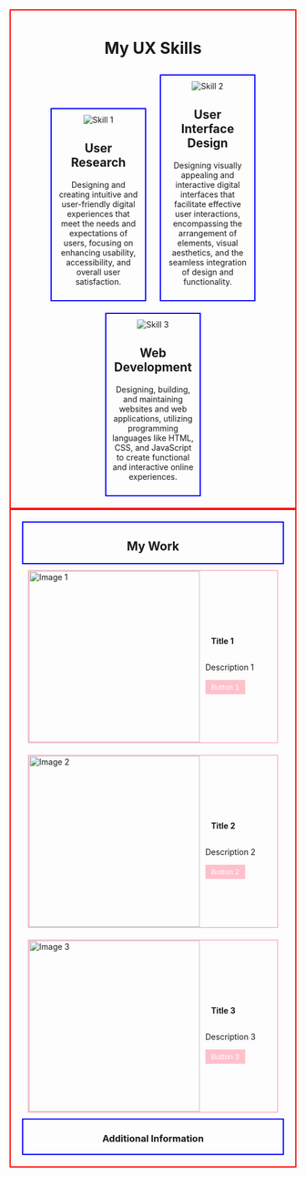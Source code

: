 <style>
  .red-box {
    border: 2px solid red;
    padding: 10px;
    text-align: center;
  }

  .blue-box {
    border: 2px solid blue;
    padding: 10px;
    display: inline-block;
    width: 30%;
    margin: 10px;
  }

  .blue-box img {
    max-width: 100%;
    height: auto;
  }

  .blue-box.web-development img {
    max-width: 70%; 
  }
</style>

<div class="red-box">
  <h1>My UX Skills</h1>
  <section>
    <div>
      <div class="blue-box">
        <img src="https://i1.wp.com/a16z.com/wp-content/uploads/2021/04/Market-for-User-Research-Platforms-Inline-Graphic-1.png?resize=1024%2C512&ssl=1" alt="Skill 1">
        <h1>User Research</h1>
        <p>Designing and creating intuitive and user-friendly digital experiences that meet the needs and expectations of users, focusing on enhancing usability, accessibility, and overall user satisfaction.</p>
      </div>
      <div class="blue-box">
        <img src="https://www.betabreakers.com/wp-content/uploads/2020/12/122780970_s.jpg" alt="Skill 2">
        <h1>User Interface Design</h1>
        <p>Designing visually appealing and interactive digital interfaces that facilitate effective user interactions, encompassing the arrangement of elements, visual aesthetics, and the seamless integration of design and functionality.</p>
      </div>
      <div class="blue-box web-development">
        <img src="https://uploads-ssl.webflow.com/615af81f65d1ab72d2969269/62efdf9840dca733692cdd48_web%20dev%20basics.jpg" alt="Skill 3">
        <h1>Web Development</h1>
        <p>Designing, building, and maintaining websites and web applications, utilizing programming languages like HTML, CSS, and JavaScript to create functional and interactive online experiences.</p>
      </div>
    </div>
  </section>
</div>



<style>
  .pink-button {
    background-color: pink;
    color: white;
    border: none;
    padding: 5px 10px;
    cursor: pointer;
  }
</style>

<section style="border: 2px solid red; padding: 20px;">
  <div style="display: flex; justify-content: center; border: 2px solid blue;">
    <h1>My Work</h1>
  </div>
  <div style="display: flex; justify-content: center; padding: 10px;">
    <div style="border: 2px solid pink; display: flex; align-items: center; width: 800px;">
      <img src="https://images.unsplash.com/photo-1513159446162-54eb8bdaa79b?ixlib=rb-4.0.3&ixid=M3wxMjA3fDB8MHxwaG90by1wYWdlfHx8fGVufDB8fHx8fA%3D%3D&auto=format&fit=crop&w=600&q=80" alt="Image 1" style="margin-right: 10px; width: 300px;">
      <div>
        <h4 style="padding: 10px;">Title 1</h4>
        <p>Description 1</p>
        <button class="pink-button">Button 1</button>
      </div>
    </div>
  </div>
  <div style="display: flex; justify-content: center; padding: 10px;">
    <div style="border: 2px solid pink; display: flex; align-items: center; width: 800px;">
      <img src="https://images.unsplash.com/photo-1503676260728-1c00da094a0b?ixlib=rb-4.0.3&ixid=M3wxMjA3fDB8MHxwaG90by1wYWdlfHx8fGVufDB8fHx8fA%3D%3D&auto=format&fit=crop&w=600&q=80" alt="Image 2" style="margin-right: 10px; width: 300px;">
      <div>
        <h4 style="padding: 10px;">Title 2</h4>
        <p>Description 2</p>
        <button class="pink-button">Button 2</button>
      </div>
    </div>
  </div>
  <div style="display: flex; justify-content: center; padding: 10px;">
    <div style="border: 2px solid pink; display: flex; align-items: center; width: 800px;">
      <img src="https://images.unsplash.com/photo-1555774698-0b77e0d5fac6?ixlib=rb-4.0.3&ixid=M3wxMjA3fDB8MHxwaG90by1wYWdlfHx8fGVufDB8fHx8fA%3D%3D&auto=format&fit=crop&w=600&q=80" alt="Image 3" style="margin-right: 10px; width: 300px;">
      <div>
        <h4 style="padding: 10px;">Title 3</h4>
        <p>Description 3</p>
        <button class="pink-button">Button 3</button>
      </div>
    </div>
  </div>
  <div style="display: flex; justify-content: center; border: 2px solid blue;">
    <h3>Additional Information</h3>
  </div>
</section>

